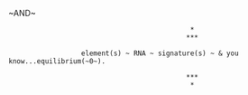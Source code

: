 ~AND~


                                                 *
                                                ***

                      element(s) ~ RNA ~ signature(s) ~ & you know...equilibrium(~0~).
               
                                                ***
                                                 *
                                              
